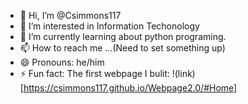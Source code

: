 - 👋 Hi, I’m @Csimmons117
- 👀 I’m interested in Information Techonology
- 🌱 I’m currently learning about python programing. 
- 📫 How to reach me ...(Need to set something up)
- 😄 Pronouns: he/him
- ⚡ Fun fact: The first webpage I bulit: !(link)[https://csimmons117.github.io/Webpage2.0/#Home]

<!---
Csimmons117/Csimmons117 is a ✨ special ✨ repository because its `README.md` (this file) appears on your GitHub profile.
You can click the Preview link to take a look at your changes.
--->
